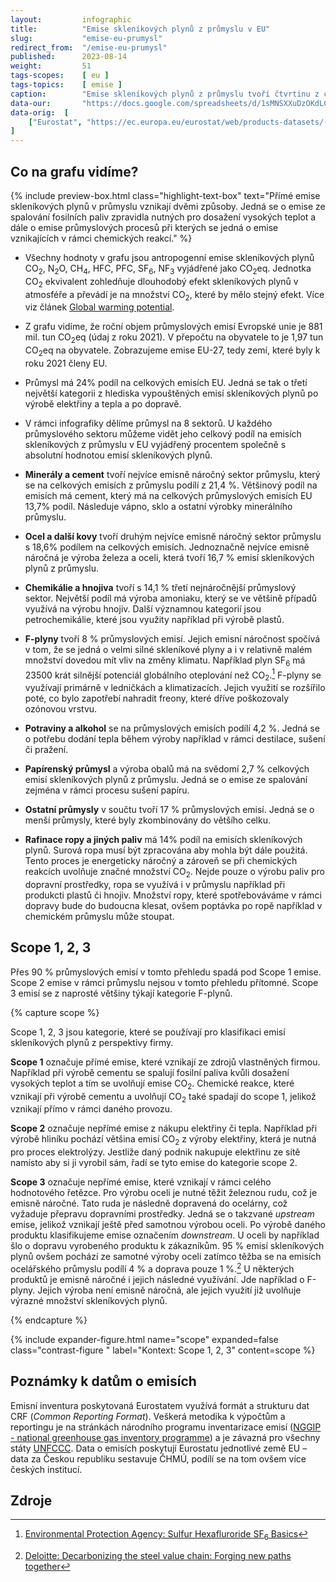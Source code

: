 ```yaml
---
layout:         infographic
title:          "Emise skleníkových plynů z průmyslu v EU"
slug:           "emise-eu-prumysl"
redirect_from:  "/emise-eu-prumysl"
published:      2023-08-14
weight:         51
tags-scopes:    [ eu ]
tags-topics:    [ emise ]
caption:        "Emise skleníkových plynů z průmyslu tvoří čtvrtinu z celkových emisí skleníkových plynů Evropské unie."
data-our:       "https://docs.google.com/spreadsheets/d/1sMNSXXuDzOKdLCsZQ8UDgzVqvq9m0-80cfZseI35Ui0/edit#gid=0"
data-orig:  [  
    ["Eurostat", "https://ec.europa.eu/eurostat/web/products-datasets/-/ENV_AIR_GGE"]
]
---
```


## Co na grafu vidíme?  

{% include preview-box.html
    class="highlight-text-box"
    text="Přímé emise skleníkových plynů v průmyslu vznikají dvěmi způsoby. Jedná se o emise ze spalování fosilních paliv zpravidla nutných pro dosažení vysokých teplot a dále o emise průmyslových procesů při kterých se jedná o emise vznikajících v rámci chemických reakcí."
%}

* Všechny hodnoty v grafu jsou <glossary id="antropogennisklenikoveplyny">antropogenní emise</glossary> skleníkových plynů CO<sub>2</sub>, N<sub>2</sub>O, CH<sub>4</sub>, HFC, PFC, SF<sub>6</sub>, NF<sub>3</sub> vyjádřené jako <glossary id="co2eq">CO<sub>2</sub>eq</glossary>. Jednotka CO<sub>2</sub> ekvivalent zohledňuje dlouhodobý efekt skleníkových plynů v atmosféře a převádí je na množství CO<sub>2</sub>, které by mělo stejný efekt. Více viz článek [Global warming potential](https://en.wikipedia.org/wiki/Global_warming_potential).

* Z grafu vidíme, že roční objem průmyslových emisí Evropské unie je 881&thinsp; mil. tun CO<sub>2</sub>eq (údaj z roku 2021). V přepočtu na obyvatele to je 1,97 tun CO<sub>2</sub>eq na obyvatele. Zobrazujeme emise EU-27, tedy zemí, které byly k roku 2021 členy EU.

* Průmysl má 24% podíl na celkových emisích EU. Jedná se tak o třetí největší kategorii z hlediska vypouštěných emisí skleníkových plynů po výrobě elektřiny a tepla a po dopravě.

* V rámci infografiky dělíme průmysl na 8 sektorů. U každého průmyslového sektoru můžeme vidět jeho celkový podíl na emisích skleníkových z průmyslu v EU vyjádřený procentem společně s absolutní hodnotou emisí skleníkových plynů. 

* **Minerály a cement** tvoří nejvíce emisně náročný sektor průmyslu, který se na celkových emisích z průmyslu podílí z 21,4 %. Většinový podíl na emisích má cement, který má na celkových průmyslových emisích EU 13,7% podíl. Následuje vápno, sklo a ostatní výrobky minerálního průmyslu. 

* **Ocel a další kovy** tvoří druhým nejvíce emisně náročný sektor průmyslu s 18,6% podílem na celkových emisích. Jednoznačně nejvíce emisně náročná je výroba železa a oceli, která tvoří 16,7 % emisí skleníkových plynů z průmyslu. 

* **Chemikálie a hnojiva** tvoří s 14,1 % třetí nejnáročnější průmyslový sektor. Největší podíl má výroba amoniaku, který se ve většině případů využívá na výrobu hnojiv. Další významnou kategorií jsou petrochemikálie, které jsou využity například při výrobě plastů. 

* **F-plyny** tvoří 8 % průmyslových emisí. Jejich emisní náročnost spočívá v tom, že se jedná o velmi silné skleníkové plyny a i v relativně malém množství dovedou mít vliv na změny klimatu. Například plyn SF<sub>6</sub> má 23500 krát silnější potenciál globálního oteplování než CO<sub>2</sub>.[^gwp] F-plyny se využívají primárně v ledničkách a klimatizacích. Jejich využití se rozšířilo poté, co bylo zapotřebí nahradit freony, které dříve poškozovaly ozónovou vrstvu.

* **Potraviny a alkohol** se na průmyslových emisích podílí 4,2 %. Jedná se o potřebu dodání tepla během výroby například v rámci destilace, sušení či pražení.  

* **Papírenský průmysl** a výroba obalů má na svědomí 2,7 % celkových emisí skleníkových plynů z průmyslu. Jedná se o emise ze spalování zejména v rámci procesu sušení papíru.

* **Ostatní průmysly** v součtu tvoří 17 % průmyslových emisí. Jedná se o menší průmysly, které byly zkombinovány do většího celku.

* **Rafinace ropy a jiných paliv** má 14% podíl na emisích skleníkových plynů. Surová ropa musí být zpracována aby mohla být dále použitá. Tento proces je energeticky náročný a zároveň se při chemických reakcích uvolňuje značné množství CO<sub>2</sub>. Nejde pouze o výrobu paliv pro dopravní prostředky, ropa se využívá i v průmyslu například při produkcti plastů či hnojiv. Množství ropy, které spotřebováváme v rámci dopravy bude do budoucna klesat, ovšem poptávka po ropě například v chemickém průmyslu může stoupat.

## Scope 1, 2, 3

Přes 90 % průmyslových emisí v tomto přehledu spadá pod Scope 1 emise. Scope 2 emise v rámci průmyslu nejsou v tomto přehledu přítomné. Scope 3 emisí se z naprosté většiny týkají kategorie F-plynů. 

{% capture scope %}

Scope 1, 2, 3 jsou kategorie, které se používají pro klasifikaci emisí skleníkových plynů z perspektivy firmy.

<div class="barvy-vodiku" markdown="1">

**Scope 1** označuje přímé emise, které vznikají ze zdrojů vlastněných firmou. Například při výrobě cementu se spalují fosilní paliva kvůli dosažení vysokých teplot a tím se uvolňují emise CO<sub>2</sub>. Chemické reakce, které vznikají při výrobě cementu a uvolňují CO<sub>2</sub> také spadají do scope 1, jelikož vznikají přímo v rámci daného provozu.

**Scope 2** označuje nepřímé emise z nákupu elektřiny či tepla. Například při výrobě hliníku pochází většina emisí CO<sub>2</sub> z výroby elektřiny, která je nutná pro proces elektrolýzy. Jestliže daný podnik nakupuje elektřinu ze sítě namísto aby si ji vyrobil sám, řadí se tyto emise do kategorie scope 2.

**Scope 3** označuje nepřímé emise, které vznikají v rámci celého hodnotového řetězce. Pro výrobu oceli je nutné těžit železnou rudu, což je emisně náročné. Tato ruda je následně dopravená do ocelárny, což vyžaduje přepravu dopravními prostředky. Jedná se o takzvané *upstream* emise, jelikož vznikají ještě před samotnou výrobou oceli. Po výrobě daného produktu klasifikujeme emise označením *downstream*. U oceli by například šlo o dopravu vyrobeného produktu k zákazníkům. 95 % emisí skleníkových plynů ovšem pochází ze samotné výroby oceli zatímco těžba se na emisích ocelářského průmyslu podílí 4 % a doprava pouze 1 %.[^ocel] U některých produktů je emisně náročné i jejich následné využívání. Jde například o F-plyny. Jejich výroba není emisně náročná, ale jejich využití již uvolňuje výrazné množství skleníkových plynů.
</div>

{% endcapture %}

{% include expander-figure.html
    name="scope"
    expanded=false
    class="contrast-figure "
    label="Kontext: Scope 1, 2, 3"
    content=scope
%}

## Poznámky k datům o emisích

Emisní inventura poskytovaná Eurostatem využívá formát a strukturu dat CRF (_Common Reporting Format_). Veškerá metodika k výpočtům a reportingu je na stránkách národního programu inventarizace emisí ([NGGIP - national greenhouse gas inventory programme](https://www.ipcc-nggip.iges.or.jp/)) a je závazná pro všechny státy [UNFCCC](https://cs.wikipedia.org/wiki/R%C3%A1mcov%C3%A1_%C3%BAmluva_OSN_o_zm%C4%9Bn%C4%9B_klimatu). Data o emisích poskytují Eurostatu jednotlivé země EU – data za Českou republiku sestavuje ČHMÚ, podílí se na tom ovšem více českých institucí.

## Zdroje

[^gwp]: [Environmental Protection Agency: Sulfur Hexafluroride SF<sub>6</sub> Basics](https://www.epa.gov/eps-partnership/sulfur-hexafluoride-sf6-basics)
[^ocel]: [Deloitte: Decarbonizing the steel value chain: Forging new paths together](https://www2.deloitte.com/nl/nl/pages/sustainability/articles/decarbonizing-the-steel-value-chain.html)
